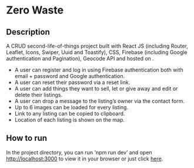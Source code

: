 # Zero Waste

## Description
A CRUD second-life-of-things project built with React JS (including Router, Leaflet, Icons, Swiper, Uuid and Toastify), CSS, Firebase (including Google authentication and Pagination), Geocode API and hosted on .

* A user can register and log in using Firebase authentication both with email + password and Google authentication.
* A user can reset their password via a reset link.
* A user can add things they want to sell, let or give away and edit or delete their listings.
* A user can drop a message to the listing’s owner via the contact form.
* Up to 6 images can be loaded for every listing.
* Link to any listing can be copied to clipboard.
* Location of each listing is shown on the map.

## How to run
In the project directory, you can run 'npm run dev’ and open [http://localhost:3000](http://localhost:3000) to view it in your browser or just click [here](https://).
